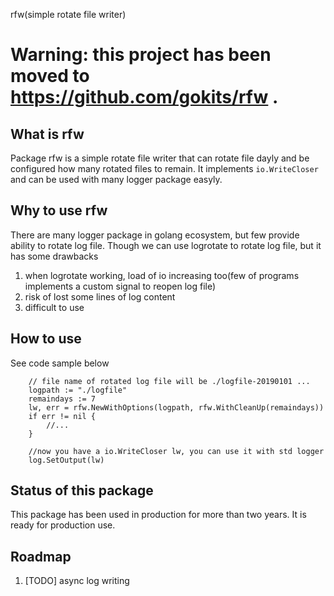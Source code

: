 rfw(simple rotate file writer)

Warning: this project has been moved to https://github.com/gokits/rfw .
===
## What is rfw
Package rfw is a simple rotate file writer that can rotate file dayly and be configured how many rotated files to remain. It implements `io.WriteCloser` and can be used with many logger package easyly.

## Why to use rfw
There are many logger package in golang ecosystem, but few provide ability to rotate log file. Though we can use logrotate to rotate log file, but it has some drawbacks
1. when logrotate working, load of io increasing too(few of programs implements a custom signal to reopen log file)
1. risk of lost some lines of log content
1. difficult to use

## How to use
See code sample below
```golang
    // file name of rotated log file will be ./logfile-20190101 ...
    logpath := "./logfile"
    remaindays := 7
	lw, err = rfw.NewWithOptions(logpath, rfw.WithCleanUp(remaindays))
	if err != nil {
        //...
    }
    
    //now you have a io.WriteCloser lw, you can use it with std logger
    log.SetOutput(lw)
```

## Status of this package
This package has been used in production for more than two years. It is ready for production use.

## Roadmap
1. [TODO] async log writing
